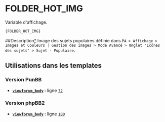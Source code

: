 # FOLDER_HOT_IMG


Variable d'affichage.

```html
{FOLDER_HOT_IMG}
```

##Description[*](https://fa-tvars.appspot.com/var/FOLDER_HOT_IMG)
Image des sujets populaires définie dans `PA > Affichage > Images et Couleurs | Gestion des images > Mode Avancé > Onglet "Icônes des sujets" > Sujet - Populaire`.

## Utilisations dans les templates

### Version PunBB
* __[`viewforum_body`](../tpl/var/punbb/viewforum_body.md#readme) :__ ligne [`72`](../tpl/src/punbb/viewforum_body.tpl#L72)

### Version phpBB2
* __[`viewforum_body`](../tpl/var/subsilver/viewforum_body.md#readme) :__ ligne [`100`](../tpl/src/subsilver/viewforum_body.tpl#L100)